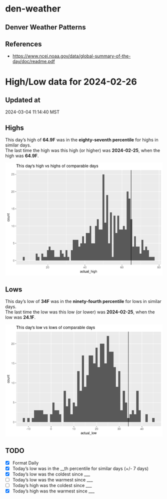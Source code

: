 

# den-weather

## Denver Weather Patterns

## References

- <https://www.ncei.noaa.gov/data/global-summary-of-the-day/doc/readme.pdf>

# High/Low data for 2024-02-26

## Updated at

2024-03-04 11:14:40 MST

## Highs

This day’s high of **64.9F** was in the **eighty-seventh percentile**
for highs in similar days.  
The last time the high was this high (or higher) was **2024-02-25**,
when the high was **64.9F**.

![](readme_files/figure-commonmark/unnamed-chunk-4-1.png)

## Lows

This day’s low of **34F** was in the **ninety-fourth percentile** for
lows in similar days.  
The last time the low was this low (or lower) was **2024-02-25**, when
the low was **24.1F**.

![](readme_files/figure-commonmark/unnamed-chunk-6-1.png)

## TODO

- [x] Format Daily
- [x] Today’s low was in the \_\_th percentile for similar days (+/- 7
  days)
- [x] Today’s low was the coldest since \_\_\_
- [ ] Today’s low was the warmest since \_\_\_
- [ ] Today’s high was the coldest since \_\_\_
- [x] Today’s high was the warmest since \_\_\_
